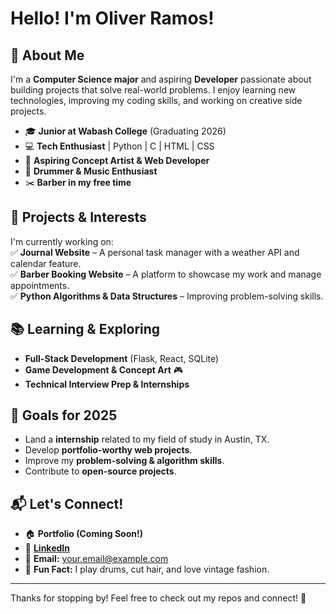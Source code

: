 # Hello! I'm Oliver Ramos!  

## 🚀 About Me  
I'm a **Computer Science major** and aspiring **Developer** passionate about building projects that solve real-world problems. I enjoy learning new technologies, improving my coding skills, and working on creative side projects.  

- 🎓 **Junior at Wabash College** (Graduating 2026)  
- 💻 **Tech Enthusiast** | Python | C | HTML | CSS  
- 🎨 **Aspiring Concept Artist & Web Developer**  
- 🥁 **Drummer & Music Enthusiast**  
- ✂️ **Barber in my free time**  

## 🔨 Projects & Interests  
I'm currently working on:  
✅ **Journal Website** – A personal task manager with a weather API and calendar feature.  
✅ **Barber Booking Website** – A platform to showcase my work and manage appointments.  
✅ **Python Algorithms & Data Structures** – Improving problem-solving skills. 

## 📚 Learning & Exploring  
- **Full-Stack Development** (Flask, React, SQLite)  
- **Game Development & Concept Art** 🎮  
- **Technical Interview Prep & Internships**  

## 🎯 Goals for 2025  
- Land a **internship** related to my field of study in Austin, TX.  
- Develop **portfolio-worthy web projects**.  
- Improve my **problem-solving & algorithm skills**.  
- Contribute to **open-source projects**.  

## 📬 Let's Connect!  
- 🏠 **Portfolio (Coming Soon!)**  
- 💼 [**LinkedIn**](https://www.linkedin.com/in/oliver-ramos)  
- 📧 **Email:** [your.email@example.com](mailto:your.email@example.com)  
- 🏀 **Fun Fact:** I play drums, cut hair, and love vintage fashion.  

---

Thanks for stopping by! Feel free to check out my repos and connect! 🚀
